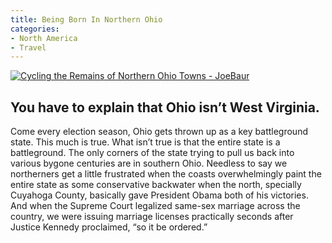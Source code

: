 ```yaml
---
title: Being Born In Northern Ohio
categories:
- North America
- Travel
---
```


[![Cycling the Remains of Northern Ohio Towns - JoeBaur](/wp-content/uploads/2014/08/_d_improd_/Cycling-the-Remains-of-Northern-Ohio-Towns-JoeBaur-1024x575_f_improf_672x377.png)](https://withoutapath.com/wp-content/uploads/2014/08/Cycling-the-Remains-of-Northern-Ohio-Towns-JoeBaur.png)

## You have to explain that Ohio isn’t West Virginia.

Come every election season, Ohio gets thrown up as a key battleground state. This much is true. What isn’t true is that the entire state is a battleground. The only corners of the state trying to pull us back into various bygone centuries are in southern Ohio. Needless to say we northerners get a little frustrated when the coasts overwhelmingly paint the entire state as some conservative backwater when the north, specially Cuyahoga County, basically gave President Obama both of his victories. And when the Supreme Court legalized same-sex marriage across the country, we were issuing marriage licenses practically seconds after Justice Kennedy proclaimed, “so it be ordered.”
